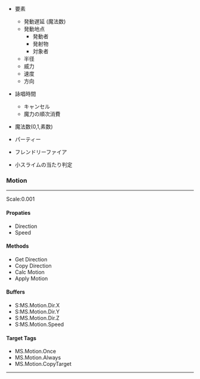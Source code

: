* 要素
  * 発動遅延 (魔法数)
  * 発動地点
    * 発動者
    * 発射物
    * 対象者
  * 半径
  * 威力
  * 速度
  * 方向

* 詠唱時間
  * キャンセル
  * 魔力の順次消費
* 魔法数(0,1,素数)
* パーティー
* フレンドリーファイア
* 小スライムの当たり判定

### __Motion__
***
Scale:0.001
#### Propaties
* Direction
* Speed
#### Methods
* Get Direction
* Copy Direction
* Calc Motion
* Apply Motion
#### Buffers
* S:MS.Motion.Dir.X
* S:MS.Motion.Dir.Y
* S:MS.Motion.Dir.Z
* S:MS.Motion.Speed
#### Target Tags
* MS.Motion.Once
* MS.Motion.Always
* MS.Motion.CopyTarget
***